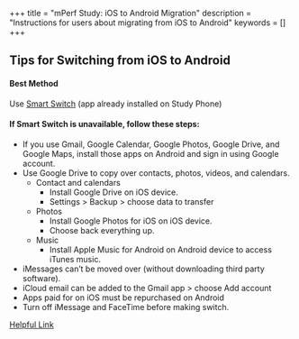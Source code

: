 +++
title = "mPerf Study: iOS to Android Migration"
description = "Instructions for users about migrating from iOS to Android"
keywords = []
+++

## Tips for Switching from iOS to Android

#### Best Method

Use [Smart Switch](https://www.samsung.com/us/smart-switch/) (app already installed on Study Phone)


#### If Smart Switch is unavailable, follow these steps:

- If you use Gmail, Google Calendar, Google Photos, Google Drive, and Google Maps, install those apps on Android and sign in using Google account.
- Use Google Drive to copy over contacts, photos, videos, and calendars.
    - Contact and calendars
        - Install Google Drive on iOS device.
        - Settings > Backup > choose data to transfer
    - Photos
        - Install Google Photos for iOS on iOS device.
        - Choose back everything up.
    - Music
        - Install Apple Music for Android on Android device to access iTunes music.
-	iMessages can’t be moved over (without downloading third party software).
-	iCloud email can be added to the Gmail app > choose Add account
-	Apps paid for on iOS must be repurchased on Android
-	Turn off iMessage and FaceTime before making switch.

[Helpful Link](https://www.android.com/switch/)
